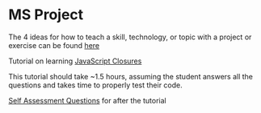 # MS Project
The 4 ideas for how to teach a skill, technology, or topic with a project or exercise can be found [here](four_ideas.md)

Tutorial on learning [JavaScript Closures](closure_tutorial.md)

This tutorial should take ~1.5 hours, assuming the student answers all the questions and takes time to properly test their code.

[Self Assessment Questions](self_assessment.md) for after the tutorial
